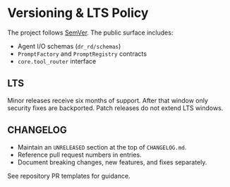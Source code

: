 # Versioning & LTS Policy

The project follows [SemVer](https://semver.org/). The public surface
includes:

- Agent I/O schemas (`dr_rd/schemas`)
- `PromptFactory` and `PromptRegistry` contracts
- `core.tool_router` interface

## LTS

Minor releases receive six months of support. After that window only
security fixes are backported. Patch releases do not extend LTS windows.

## CHANGELOG

- Maintain an `UNRELEASED` section at the top of `CHANGELOG.md`.
- Reference pull request numbers in entries.
- Document breaking changes, new features, and fixes separately.

See repository PR templates for guidance.
